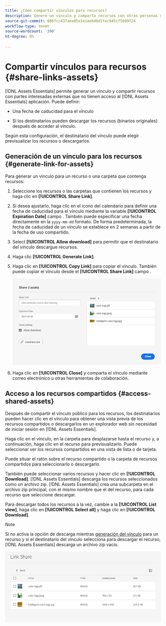 ```yaml
---
title: ¿Cómo compartir vínculos para recursos?
description: Genere un vínculo y comparta recursos con otras personas que no tengan acceso al [!DNL Assets Essentials] aplicación.
source-git-commit: 886fcc437aea05e1e1ae6d6d1fec945cf5699f24
workflow-type: tm+mt
source-wordcount: '390'
ht-degree: 0%

---
```



# Compartir vínculos para recursos {#share-links-assets}

[!DNL Assets Essentials] permite generar un vínculo y compartir recursos con partes interesadas externas que no tienen acceso al [!DNL Assets Essentials] aplicación. Puede definir:

* Una fecha de caducidad para el vínculo

* Si los destinatarios pueden descargar los recursos (binarios originales) después de acceder al vínculo.

Según esta configuración, el destinatario del vínculo puede elegir previsualizar los recursos o descargarlos.

## Generación de un vínculo para los recursos {#generate-link-for-assets}

Para generar un vínculo para un recurso o una carpeta que contenga recursos:

1. Seleccione los recursos o las carpetas que contienen los recursos y haga clic en **[!UICONTROL Share Link]**.

1. Si desea ajustarlo, haga clic en el icono del calendario para definir una fecha de caducidad para el vínculo mediante la variable **[!UICONTROL Expiration Date]** campo . También puede especificar una fecha directamente en la `yyyy-mm-dd` formato. De forma predeterminada, la fecha de caducidad de un vínculo se establece en 2 semanas a partir de la fecha de uso compartido.

1. Select **[!UICONTROL Allow download]** para permitir que el destinatario del vínculo descargue recursos.

1. Haga clic **[!UICONTROL Generate Link]**.

1. Haga clic en **[!UICONTROL Copy Link]** para copiar el vínculo. También puede copiar el vínculo desde el **[!UICONTROL Share Link]** campo .

   ![Opción para recortar y enderezar](assets/share-asset-link.png)

1. Haga clic en **[!UICONTROL Close]** y comparta el vínculo mediante correo electrónico u otras herramientas de colaboración.

## Acceso a los recursos compartidos {#access-shared-assets}

Después de compartir el vínculo público para los recursos, los destinatarios pueden hacer clic en el vínculo para obtener una vista previa de los recursos compartidos o descargarlos en un explorador web sin necesidad de iniciar sesión en [!DNL Assets Essentials].

Haga clic en el vínculo, en la carpeta para desplazarse hasta el recurso y, a continuación, haga clic en el recurso para previsualizarlo. Puede seleccionar ver los recursos compartidos en una vista de lista o de tarjeta.

Puede situar el ratón sobre el recurso compartido o la carpeta de recursos compartidos para seleccionarlo o descargarlo.

También puede seleccionar varios recursos y hacer clic en **[!UICONTROL Download]**. [!DNL Assets Essentials] descarga los recursos seleccionados como un archivo zip. [!DNL Assets Essentials] crea una subcarpeta en el archivo zip principal, con el mismo nombre que el del recurso, para cada recurso que seleccione descargar.

Para descargar todos los recursos a la vez, cambie a la **[!UICONTROL List view]**, haga clic en **[!UICONTROL Select all]** y haga clic en **[!UICONTROL Download]**.

>[!NOTE]
>
>Si no activa la opción de descarga mientras [generación del vínculo](#share-links-assets) para un recurso y si el destinatario del vínculo selecciona para descargar el recurso, [!DNL Assets Essentials] descarga un archivo zip vacío.

![Opción para recortar y enderezar](assets/preview-shared-assets.png)

